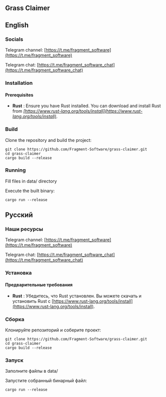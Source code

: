 ## Grass Claimer

## English

### Socials

Telegram channel: [https://t.me/fragment_software](https://t.me/fragment_software)

Telegram chat: [https://t.me/fragment_software_chat](https://t.me/fragment_software_chat)

### Installation

#### Prerequisites

- **Rust** : Ensure you have Rust installed. You can download and install Rust from _[https://www.rust-lang.org/tools/install](https://www.rust-lang.org/tools/install)_.

### Build

Clone the repository and build the project:

```
git clone https://github.com/Fragment-Software/grass-claimer.git
cd grass-claimer
cargo build --release
```

### Running

Fill files in data/ directory

Execute the built binary:

`cargo run --release`

## Русский

### Наши ресурсы

Telegram channel: [https://t.me/fragment_software](https://t.me/fragment_software)

Telegram chat: [https://t.me/fragment_software_chat](https://t.me/fragment_software_chat)

### Установка

#### Предварительные требования

- **Rust** : Убедитесь, что Rust установлен. Вы можете скачать и установить Rust с [https://www.rust-lang.org/tools/install](https://www.rust-lang.org/tools/install).

### Сборка

Клонируйте репозиторий и соберите проект:

```
git clone https://github.com/Fragment-Software/grass-claimer.git
cd grass-claimer
cargo build --release
```

### Запуск

Заполните файлы в data/

Запустите собранный бинарный файл:

`cargo run --release `
